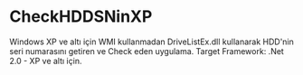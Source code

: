 # CheckHDDSNinXP
Windows XP ve altı için WMI kullanmadan DriveListEx.dll kullanarak HDD'nin seri numarasını getiren ve Check eden uygulama.  Target Framework: .Net 2.0 - XP ve altı için. 
